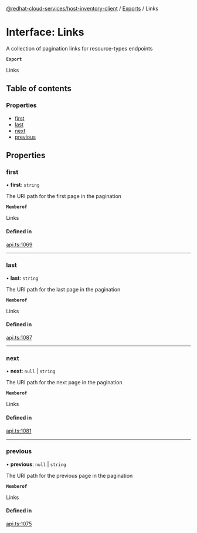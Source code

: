 [@redhat-cloud-services/host-inventory-client](../README.md) / [Exports](../modules.md) / Links

# Interface: Links

A collection of pagination links for resource-types endpoints

**`Export`**

Links

## Table of contents

### Properties

- [first](Links.md#first)
- [last](Links.md#last)
- [next](Links.md#next)
- [previous](Links.md#previous)

## Properties

### first

• **first**: `string`

The URI path for the first page in the pagination

**`Memberof`**

Links

#### Defined in

[api.ts:1069](https://github.com/RedHatInsights/javascript-clients/blob/main/packages/host-inventory/api.ts#L1069)

___

### last

• **last**: `string`

The URI path for the last page in the pagination

**`Memberof`**

Links

#### Defined in

[api.ts:1087](https://github.com/RedHatInsights/javascript-clients/blob/main/packages/host-inventory/api.ts#L1087)

___

### next

• **next**: ``null`` \| `string`

The URI path for the next page in the pagination

**`Memberof`**

Links

#### Defined in

[api.ts:1081](https://github.com/RedHatInsights/javascript-clients/blob/main/packages/host-inventory/api.ts#L1081)

___

### previous

• **previous**: ``null`` \| `string`

The URI path for the previous page in the pagination

**`Memberof`**

Links

#### Defined in

[api.ts:1075](https://github.com/RedHatInsights/javascript-clients/blob/main/packages/host-inventory/api.ts#L1075)
